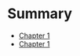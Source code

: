 # Summary

- [Chapter 1](./00_documentation/00_init/00_intro.md)
- [Chapter 1](./00_documentation/00_init/01_instalation.md)
